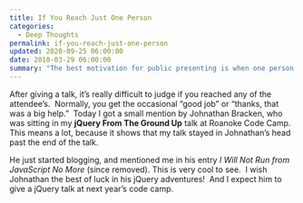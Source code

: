 ```yaml
---
title: If You Reach Just One Person
categories:
  - Deep Thoughts
permalink: if-you-reach-just-one-person
updated: 2020-09-25 06:00:00
date: 2010-03-29 06:00:00
summary: "The best motivation for public presenting is when one person comes up to you and says that your presentation was the one that pushed them forward."
---
```


<p>After giving a talk, it’s really difficult to judge if you reached any of the attendee’s.&#160; Normally, you get the occasional “good job” or “thanks, that was a big help.”&#160; Today I got a small mention by Johnathan Bracken, who was sitting in my <strong>jQuery From The Ground Up</strong> talk at Roanoke Code Camp.&#160; This means a lot, because it shows that my talk stayed in Johnathan’s head past the end of the talk.&#160; </p>  <p>He just started blogging, and mentioned me in his entry <em>I Will Not Run from JavaScript No More</em> (since removed). </em>This is very cool to see.&#160; I wish Johnathan the best of luck in his jQuery adventures!&#160; And I expect him to give a jQuery talk at next year’s code camp.</p>
